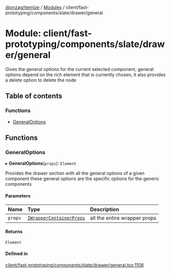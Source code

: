 [@onzag/itemize](../README.md) / [Modules](../modules.md) / client/fast-prototyping/components/slate/drawer/general

# Module: client/fast-prototyping/components/slate/drawer/general

Gives the general options for the current selected component, general options
depend on the rich element that is currently chosen, it also provides a delete
option to delete the node

## Table of contents

### Functions

- [GeneralOptions](client_fast_prototyping_components_slate_drawer_general.md#generaloptions)

## Functions

### GeneralOptions

▸ **GeneralOptions**(`props`): `Element`

Provides the drawer section with all the general options of a given component
these general options are the specific options for the generic components

#### Parameters

| Name | Type | Description |
| :------ | :------ | :------ |
| `props` | [`IWrapperContainerProps`](../interfaces/client_fast_prototyping_components_slate_wrapper.IWrapperContainerProps.md) | all the entire wrapper props |

#### Returns

`Element`

#### Defined in

[client/fast-prototyping/components/slate/drawer/general.tsx:1108](https://github.com/onzag/itemize/blob/5c2808d3/client/fast-prototyping/components/slate/drawer/general.tsx#L1108)

